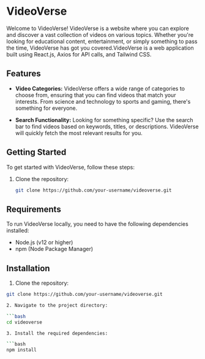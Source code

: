 # VideoVerse

Welcome to VideoVerse! VideoVerse is a website where you can explore and discover a vast collection of videos on various topics. Whether you're looking for educational content, entertainment, or simply something to pass the time, VideoVerse has got you covered.VideoVerse is a web application built using React.js, Axios for API calls, and Tailwind CSS.

## Features

- **Video Categories:** VideoVerse offers a wide range of categories to choose from, ensuring that you can find videos that match your interests. From science and technology to sports and gaming, there's something for everyone.

- **Search Functionality:** Looking for something specific? Use the search bar to find videos based on keywords, titles, or descriptions. VideoVerse will quickly fetch the most relevant results for you.

## Getting Started

To get started with VideoVerse, follow these steps:

1. Clone the repository:

   ```bash
   git clone https://github.com/your-username/videoverse.git


## Requirements

To run VideoVerse locally, you need to have the following dependencies installed:

- Node.js (v12 or higher)
- npm (Node Package Manager)

## Installation

1. Clone the repository:

```bash
git clone https://github.com/your-username/videoverse.git

2. Navigate to the project directory:

```bash
cd videoverse

3. Install the required dependencies:

```bash
npm install

